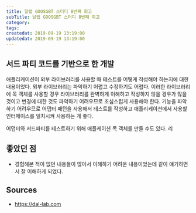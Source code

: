 ```yaml
---
title: 달랩 GOOSGBT 스터디 8번째 회고
subTitle: 달랩 GOOSGBT 스터디 8번째 회고
category: 
tags: 
createdat: 2019-09-19 13:19:00
updatedat: 2019-09-19 13:19:00
---
```


## 서드 파티 코드를 기반으로 한 개발

애플리케이션이 외부 라이브러리를 사용할 때 테스트를 어떻게 작성해야 하는지에 대한 내용이었다. 외부 라이브러리는 파악하기 어렵고 수정하기도 어렵다. 이러한 라이브러리에 목 객체를 사용할 경우 라이브러리를 완벽하게 이해하고 작성하지 않을 경우가 많을 것이고 변경에 대한 것도 파악하기 어려우므로 조심스럽게 사용해야 한다. 기능을 파악하기 어려우므로 어댑터 패턴을 사용해서 테스트를 작성하고 애플리케이션에서 사용할 인터페이스를 일치시켜 사용하는 게 좋다.  

어댑터와 서드파티를 테스트하기 위해 애플케이션 목 객체를 만들 수도 있다.
리
## 좋았던 점

* 경험해본 적이 없던 내용들이 많아서 이해하기 어려운 내용이었는데 같이 얘기하면서 잘 이해하게 되었다.

## Sources

* <https://dal-lab.com>